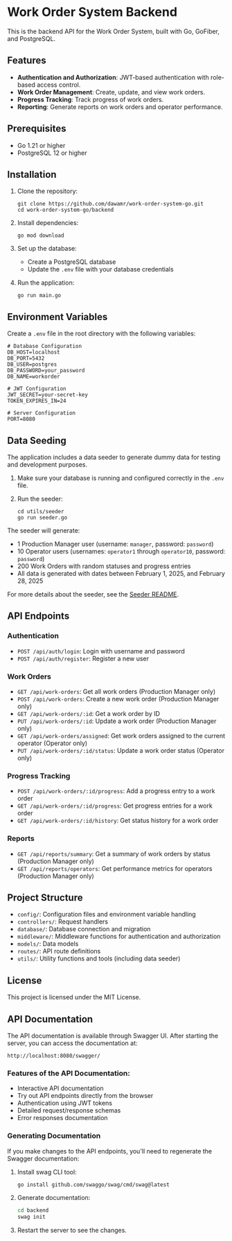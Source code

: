 # Work Order System Backend

This is the backend API for the Work Order System, built with Go, GoFiber, and PostgreSQL.

## Features

- **Authentication and Authorization**: JWT-based authentication with role-based access control.
- **Work Order Management**: Create, update, and view work orders.
- **Progress Tracking**: Track progress of work orders.
- **Reporting**: Generate reports on work orders and operator performance.

## Prerequisites

- Go 1.21 or higher
- PostgreSQL 12 or higher

## Installation

1. Clone the repository:

   ```
   git clone https://github.com/dawamr/work-order-system-go.git
   cd work-order-system-go/backend
   ```

2. Install dependencies:

   ```
   go mod download
   ```

3. Set up the database:

   - Create a PostgreSQL database
   - Update the `.env` file with your database credentials

4. Run the application:
   ```
   go run main.go
   ```

## Environment Variables

Create a `.env` file in the root directory with the following variables:

```
# Database Configuration
DB_HOST=localhost
DB_PORT=5432
DB_USER=postgres
DB_PASSWORD=your_password
DB_NAME=workorder

# JWT Configuration
JWT_SECRET=your-secret-key
TOKEN_EXPIRES_IN=24

# Server Configuration
PORT=8080
```

## Data Seeding

The application includes a data seeder to generate dummy data for testing and development purposes.

1. Make sure your database is running and configured correctly in the `.env` file.

2. Run the seeder:

   ```
   cd utils/seeder
   go run seeder.go
   ```

The seeder will generate:

- 1 Production Manager user (username: `manager`, password: `password`)
- 10 Operator users (usernames: `operator1` through `operator10`, password: `password`)
- 200 Work Orders with random statuses and progress entries
- All data is generated with dates between February 1, 2025, and February 28, 2025

For more details about the seeder, see the [Seeder README](utils/seeder/README.md).

## API Endpoints

### Authentication

- `POST /api/auth/login`: Login with username and password
- `POST /api/auth/register`: Register a new user

### Work Orders

- `GET /api/work-orders`: Get all work orders (Production Manager only)
- `POST /api/work-orders`: Create a new work order (Production Manager only)
- `GET /api/work-orders/:id`: Get a work order by ID
- `PUT /api/work-orders/:id`: Update a work order (Production Manager only)
- `GET /api/work-orders/assigned`: Get work orders assigned to the current operator (Operator only)
- `PUT /api/work-orders/:id/status`: Update a work order status (Operator only)

### Progress Tracking

- `POST /api/work-orders/:id/progress`: Add a progress entry to a work order
- `GET /api/work-orders/:id/progress`: Get progress entries for a work order
- `GET /api/work-orders/:id/history`: Get status history for a work order

### Reports

- `GET /api/reports/summary`: Get a summary of work orders by status (Production Manager only)
- `GET /api/reports/operators`: Get performance metrics for operators (Production Manager only)

## Project Structure

- `config/`: Configuration files and environment variable handling
- `controllers/`: Request handlers
- `database/`: Database connection and migration
- `middleware/`: Middleware functions for authentication and authorization
- `models/`: Data models
- `routes/`: API route definitions
- `utils/`: Utility functions and tools (including data seeder)

## License

This project is licensed under the MIT License.

## API Documentation

The API documentation is available through Swagger UI. After starting the server, you can access the documentation at:

```
http://localhost:8080/swagger/
```

### Features of the API Documentation:

- Interactive API documentation
- Try out API endpoints directly from the browser
- Authentication using JWT tokens
- Detailed request/response schemas
- Error responses documentation

### Generating Documentation

If you make changes to the API endpoints, you'll need to regenerate the Swagger documentation:

1. Install swag CLI tool:

   ```bash
   go install github.com/swaggo/swag/cmd/swag@latest
   ```

2. Generate documentation:

   ```bash
   cd backend
   swag init
   ```

3. Restart the server to see the changes.
